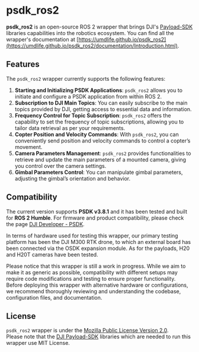 # psdk_ros2

**psdk_ros2** is an open-source ROS 2 wrapper that brings DJI's [Payload-SDK](https://github.com/dji-sdk/Payload-SDK) libraries capabilities into the robotics ecosystem. 
You can find all the wrapper's documentation at [https://umdlife.github.io/psdk_ros2](https://umdlife.github.io/psdk_ros2/documentation/Introduction.html).
## Features 


The `psdk_ros2` wrapper currently supports the following features:

1. **Starting and Initializing PSDK Applications**: `psdk_ros2` allows you to initiate and configure a PSDK application from within ROS 2.
2. **Subscription to DJI Main Topics**: You can easily subscribe to the main topics provided by DJI, getting access to essential data and information.
3. **Frequency Control for Topic Subscription**: `psdk_ros2` offers the capability to set the frequency of topic subscriptions, allowing you to tailor data retrieval as per your requirements.
4. **Copter Position and Velocity Commands**: With `psdk_ros2`, you can conveniently send position and velocity commands to control a copter’s movement.
5. **Camera Parameters Management**: `psdk_ros2` provides functionalities to retrieve and update the main parameters of a mounted camera, giving you control over the camera settings.
6. **Gimbal Parameters Control**: You can manipulate gimbal parameters, adjusting the gimbal’s orientation and behavior.

## Compatibility 

The current version supports **PSDK v3.8.1** and it has been tested and built for **ROS 2 Humble**. For firmware and product compatibility, please check the page [DJI Developer - PSDK](https://developer.dji.com/doc/payload-sdk-tutorial/en/). 

In terms of hardware used for testing this wrapper, our primary testing platform has been the DJI M300 RTK drone, to which an external board has been connected via the OSDK expansion module. As for the payloads, H20 and H20T cameras have been tested. 

Please notice that this wrapper is still a work in progress. While we aim to make it as generic as possible, compatibility with different setups may require code modifications and testing to ensure proper functionality. Before deploying this wrapper with alternative hardware or configurations, we recommend thoroughly reviewing and understanding the codebase, configuration files, and documentation. 


## License

`psdk_ros2` wrapper is under the [Mozilla Public License Version 2.0](https://github.com/umdlife/psdk_ros2/blob/main/LICENSE.md). \
Please note that the [DJI Payload-SDK](https://github.com/dji-sdk/Payload-SDK) libraries which are needed to run this wrapper use MIT License. 

